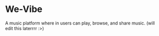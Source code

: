 # We-Vibe

A music platform where in users can play, browse, and share music. 
(will edit this laterrrr :>)
